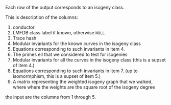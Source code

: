 Each row of the output corresponds to an isogeny class.

This is description of the columns:
1. conductor
2. LMFDB class label if known, otherwise `NULL`
3. Trace hash
4. Modular invariants for the known curves in the isogeny class
5. Equations corresponding to such invariants in item 4.
6. The primes ell that we considered to test for isogenies
7. Modular invariants for all the curves in the isogeny class (this is a supset of item 4.)
8. Equations corresponding to such invariants in item 7. (up to isomormphism, this is a supset of item 5.)
9. A matrix representing the weighted isogeny graph that we walked, where where the weights are the square root of the isogeny degree

the input are the columns from 1 through 5.
